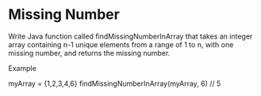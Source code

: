 # Missing Number

Write Java function called findMissingNumberInArray that takes an integer array containing n-1 unique elements from a range of 1 to n, with one missing number, and returns the missing number.

Example

myArray = {1,2,3,4,6}
findMissingNumberInArray(myArray, 6) // 5
